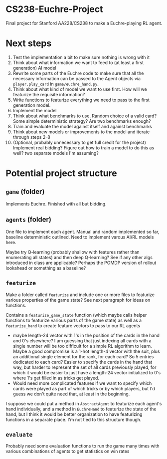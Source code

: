 # CS238-Euchre-Project
Final project for Stanford AA228/CS238 to make a Euchre-playing RL agent.

# Next steps
1. Test the implementation a bit to make sure nothing is wrong with it
2. Think about what information we want to feed to (at least a first generation) AI model
3. Rewrite some parts of the Euchre code to make sure that all the necessary information can be passed to the Agent objects via `player.play_card` in `game/euchre_hand.py`.
4. Think about what kind of model we want to use first. How will we featurize the requisite information?
5. Write functions to featurize everything we need to pass to the first generation model.
6. Implement the model
7. Think about what benchmarks to use. Random choice of a valid card? Some simple deterministic strategy? Are two benchmarks enough?
8. Train and evaluate the model against itself and against benchmarks
9. Think about new models or improvements to the model and iterate through steps 2-8
10. (Optional, probably unnecessary to get full credit for the project) Implement real bidding? Figure out how to train a model to do this as well? two separate models I'm assuming?

# Potential project structure 

## `game` (folder)

Implements Euchre. Finished with all but bidding.

## `agents` (folder)

One file to implement each agent. Manual and random implemented so far, baseline deterministic outlined. Need to implement varous AI/RL models here.

 Maybe try Q-learning (probably shallow with features rather than enumerating all states) and then deep Q-learning? See if any other algs introduced in class are applicable? Perhaps the POMDP version of rollout lookahead or something as a baseline?


## `featurize`

Make a folder called `featurize` and include one or more files to featurize various properties of the game state? See next paragraph for ideas on functions.

Contains a `featurize_game_state` function (which maybe calls helper functions to featurize various parts of the game state) as well as a `featurize_hand` to create feature vectors to pass to our RL agents
- maybe length-24 vector with 1's in the position of the cards in the hand and 0's elsewhere? I am guessing that just indexing all cards with a single number will be too difficult for a simple RL algorithm to learn. Maybe a good compromise is a 1-hot length-4 vector with the suit, plus an additional single element for the rank, for each card? So 5 entries dedicated to each card? Easier to specify the cards in the hand that way, but harder to represent the set of all cards previously played, for which it would be easier to just have a length-24 vector initialized to 0's where 1's get filled in as tricks get played.
- Would need more complicated features if we want to specify which cards were played as part of which tricks or by which players, but I'd guess we don't quite need that, at least in the beginning.

I suppose we could put a method in `AbstractAgent` to featurize each agent's hand individually, and a method in `EuchreHand` to featurize the state of the hand, but I think it would be better organization to have featurizing functions in a separate place. I'm not tied to this structure though. 

## `evaluate`

Probably need some evaluation functions to run the game many times with various combinations of agents to get statistics on win rates